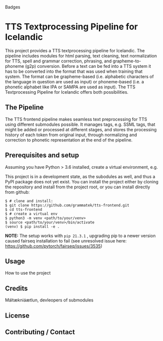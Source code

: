Badges

# TTS Textprocessing Pipeline for Icelandic

This project provides a TTS textprocessing pipeline for Icelandic. The pipeline includes modules for html parsing, text cleaning, text normalization for TTS, spell and grammar correction, phrasing, and grapheme-to-phoneme (g2p) conversion. Before a text can be fed into a TTS system it has to be converted into the format that was used when training that system. The format can be grapheme-based (i.e. alphabetic characters of the language in question are used as input) or phoneme-based (i.e. a phonetic alphabet like IPA or SAMPA are used as input). The TTS Textprocessing Pipeline for Icelandic offers both possibilities.

## The Pipeline

The TTS frontend pipeline makes seamless text preprocessing for TTS using different submodules possible. It manages tags, e.g. SSML tags, that might be added or processed at different stages, and stores the processing history of each token from original input, through normalizing and correction to phonetic representation at the end of the pipeline.

## Prerequisites and setup
Assuming you have Python > 3.6 installed, create a virtual environment, e.g.

This project is in a development state, as the subodules as well, and thus a PyPI package does not yet exist.
You can install the project either by cloning the repository and install from the project root, or you can install
directly from github:

```
$ # clone and install:
$ git clone https://github.com/grammatek/tts-frontend.git
$ cd tts-frontend
$ # create a virtual env
$ python3 -m venv <path/to/your/venv>
$ source <path/to/your/venv>/bin/activate
(venv) $ pip install -e .
```

**NOTE:** The setup works with `pip 21.3.1` , upgrading pip to a newer version caused fairseq
installation to fail (see unresolved issue here: https://github.com/pytorch/fairseq/issues/3535)

## Usage
How to use the project

## Credits
Máltækniáætlun, devleopers of submodules

## License

## Contributing / Contact